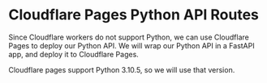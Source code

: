 # Cloudflare Pages Python API Routes

Since Cloudflare workers do not support Python, we can use Cloudflare Pages to deploy our Python API.
We will wrap our Python API in a FastAPI app, and deploy it to Cloudflare Pages.

Cloudflare pages support Python 3.10.5, so we will use that version.
